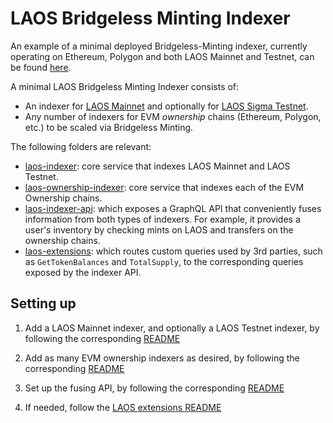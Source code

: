 # LAOS Bridgeless Minting Indexer

An example of a minimal deployed Bridgeless-Minting indexer, currently operating on Ethereum, Polygon and both LAOS Mainnet and Testnet, can be found [here](https://indexers.laosnetwork.io/). 

A minimal LAOS Bridgeless Minting Indexer consists of:
* An indexer for [LAOS Mainnet](https://chainlist.org/chain/6283) and optionally for [LAOS Sigma Testnet](https://chainlist.org/chain/62850).
* Any number of indexers for EVM *ownership* chains (Ethereum, Polygon, etc.) to be scaled via Bridgeless Minting.

The following folders are relevant:
- [laos-indexer](./laos-indexer): core service that indexes LAOS Mainnet and LAOS Testnet.
- [laos-ownership-indexer](./laos-ownership-indexer): core service that indexes each of the EVM Ownership chains.
- [laos-indexer-api](./laos-indexer-api): which exposes a GraphQL API that conveniently fuses information from both types of indexers. For example, it provides a user's inventory by checking mints on LAOS and transfers on the ownership chains.
- [laos-extensions](./laos-extensions): which routes custom queries used by 3rd parties, such as `GetTokenBalances` and `TotalSupply`, to the corresponding queries exposed by the indexer API.

## Setting up

1. Add a LAOS Mainnet indexer, and optionally a LAOS Testnet indexer, by following the corresponding [README](./laos-indexer/README.md) 

2. Add as many EVM ownership indexers as desired, by following the corresponding [README](./laos-ownership-indexer/README.md) 

3. Set up the fusing API, by following the corresponding [README](./laos-indexer-api/README.md) 

4. If needed, follow the [LAOS extensions README](./laos-extensions/README.md) 
